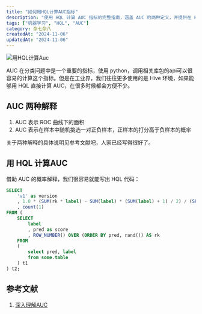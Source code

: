 ```yaml
---
title: "如何用HQL计算AUC指标"
description: "使用 HQL 计算 AUC 指标的完整指南，涵盖 AUC 的两种定义，并提供在 Hive 环境下计算 AUC 的 SQL 代码示例，适用于机器学习模型评估和大数据分析。"
tags: ["机器学习", "HQL", "AUC"]
category: 杂七杂八
createdAt: "2024-11-06"
updatedAt: "2024-11-06"
---
```


![用HQL计算Auc](https://cdn.jsdelivr.net/gh/thedogb/pic@master/upic/azuom-gfgjb.png)


AUC 在分类问题中是一个重要的指标，使用 python，调用相关库包的api可以很容易的计算这个指标。但是在工业界，我们往往更多使用的是 Hive 环境，如果能够用 HQL 直接计算 AUC，在很多时候都会方便不少。



## AUC 两种解释

1. AUC 表示 ROC 曲线下的面积
2. AUC 表示在样本中随机挑选一对正负样本，正样本的打分高于负样本的概率

关于两种解释的具体说明见参考文献吧，人家已经写得很好了。



## 用 HQL 计算AUC

借助 AUC 的概率解释，我们很容易就能写出 HQL 代码：

```sql
SELECT 
	'v1' as version
	, 1.0 * (SUM(rk * label) - SUM(label) * (SUM(label) + 1) / 2) / (SUM(1 - label) * SUM(label)) as auc
    , count(1)
FROM (
	SELECT 
	    label
        , pred as score
		, ROW_NUMBER() OVER (ORDER BY pred, rand()) AS rk
	FROM 
	(
	    select pred, label
	    from some.table
	) t1
) t2; 
```





## 参考文献

1. [深入理解AUC](https://tracholar.github.io/machine-learning/2018/01/26/auc.html)

